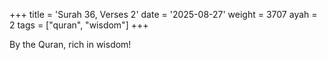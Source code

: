 +++
title = 'Surah 36, Verses 2'
date = '2025-08-27'
weight = 3707
ayah = 2
tags = ["quran", "wisdom"]
+++

By the Quran, rich in wisdom!